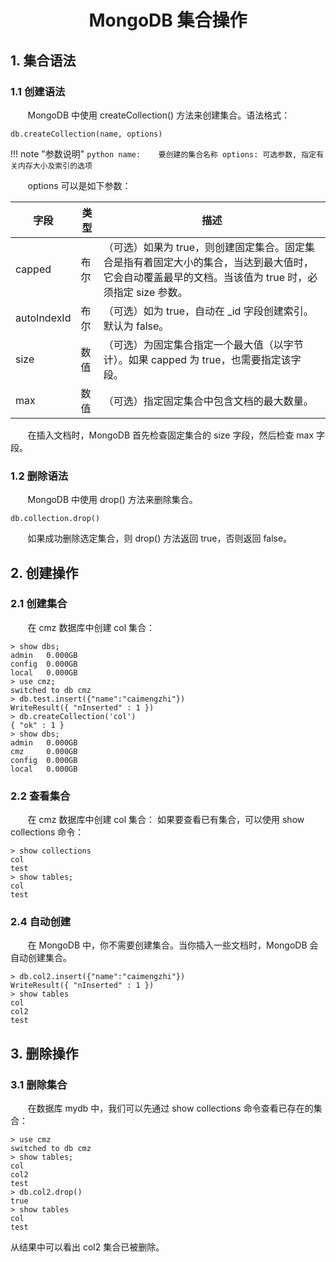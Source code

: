 <center><h1> MongoDB 集合操作</h1></center>


## 1. 集合语法
### 1.1 创建语法
&#160; &#160; &#160; &#160;MongoDB 中使用 createCollection() 方法来创建集合。语法格式：

```
db.createCollection(name, options)
```

!!! note "参数说明"
    ```python
    name:    要创建的集合名称
    options: 可选参数, 指定有关内存大小及索引的选项
    ```
    
&#160; &#160; &#160; &#160;options 可以是如下参数：

字段 | 类型 | 描述
---|---|---
capped|	布尔|	（可选）如果为 true，则创建固定集合。固定集合是指有着固定大小的集合，当达到最大值时，它会自动覆盖最早的文档。当该值为 true 时，必须指定 size 参数。
autoIndexId	|布尔|	（可选）如为 true，自动在 _id 字段创建索引。默认为 false。
size|	数值|	（可选）为固定集合指定一个最大值（以字节计）。如果 capped 为 true，也需要指定该字段。
max	|数值	|（可选）指定固定集合中包含文档的最大数量。


&#160; &#160; &#160; &#160;在插入文档时，MongoDB 首先检查固定集合的 size 字段，然后检查 max 字段。


### 1.2 删除语法   
&#160; &#160; &#160; &#160;MongoDB 中使用 drop() 方法来删除集合。

```
db.collection.drop()
```
&#160; &#160; &#160; &#160;如果成功删除选定集合，则 drop() 方法返回 true，否则返回 false。

   
## 2. 创建操作
### 2.1 创建集合
&#160; &#160; &#160; &#160;在 cmz 数据库中创建 col 集合：

```
> show dbs;
admin   0.000GB
config  0.000GB
local   0.000GB
> use cmz;
switched to db cmz
> db.test.insert({"name":"caimengzhi"})
WriteResult({ "nInserted" : 1 })
> db.createCollection('col')
{ "ok" : 1 }
> show dbs;
admin   0.000GB
cmz     0.000GB
config  0.000GB
local   0.000GB
```

### 2.2 查看集合
&#160; &#160; &#160; &#160;在 cmz 数据库中创建 col 集合：
如果要查看已有集合，可以使用 show collections 命令：

```
> show collections
col
test
> show tables;
col
test
```

### 2.4 自动创建

&#160; &#160; &#160; &#160;在 MongoDB 中，你不需要创建集合。当你插入一些文档时，MongoDB 会自动创建集合。
```
> db.col2.insert({"name":"caimengzhi"})
WriteResult({ "nInserted" : 1 })
> show tables
col
col2
test
```

## 3. 删除操作
### 3.1 删除集合
&#160; &#160; &#160; &#160;在数据库 mydb 中，我们可以先通过 show collections 命令查看已存在的集合：

```
> use cmz
switched to db cmz
> show tables;
col
col2
test
> db.col2.drop()
true
> show tables
col
test
```
从结果中可以看出 col2 集合已被删除。

